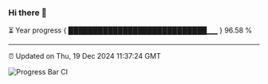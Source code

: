 ### Hi there 👋

⏳ Year progress { ████████████████████████████▁▁ } 96.58 %

---

⏰ Updated on Thu, 19 Dec 2024 11:37:24 GMT

![Progress Bar CI](https://github.com/IshwaranRudhara/GIT-ACTION/workflows/Progress%20Bar%20CI/badge.svg)

